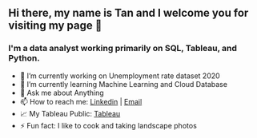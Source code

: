 ## Hi there, my name is Tan and I welcome you for visiting my page 👋

### I'm a data analyst working primarily on SQL, Tableau, and Python. 

- 🔭 I’m currently working on Unemployment rate dataset 2020
- 🌱 I’m currently learning Machine Learning and Cloud Database
- 💬 Ask me about Anything
- 📫 How to reach me: [Linkedin](https://www.linkedin.com/in/tannduong/) | [Email](mailto:tanduong0490@gmail.com "tanduong0490@gmail.com") 
- 📈 My Tableau Public: [Tableau](https://public.tableau.com/profile/tanduong#!/)
- ⚡ Fun fact: I like to cook and taking landscape photos
